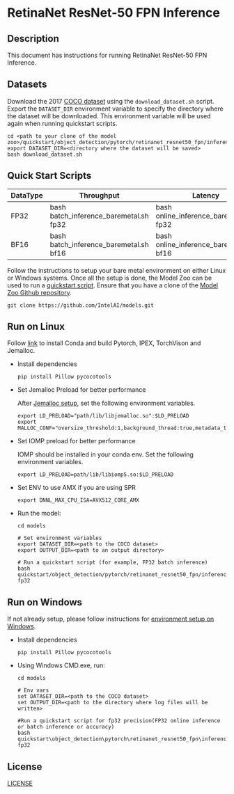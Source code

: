 # RetinaNet ResNet-50 FPN Inference

## Description
This document has instructions for running RetinaNet ResNet-50 FPN Inference.

## Datasets

Download the 2017 [COCO dataset](https://cocodataset.org) using the `download_dataset.sh` script.
Export the `DATASET_DIR` environment variable to specify the directory where the dataset
will be downloaded. This environment variable will be used again when running quickstart scripts.
```
cd <path to your clone of the model zoo>/quickstart/object_detection/pytorch/retinanet_resnet50_fpn/inference/cpu
export DATASET_DIR=<directory where the dataset will be saved>
bash download_dataset.sh
```

## Quick Start Scripts

|  DataType   | Throughput  |  Latency    |   Accuracy  |
| ----------- | ----------- | ----------- | ----------- |
| FP32        | bash batch_inference_baremetal.sh fp32 | bash online_inference_baremetal.sh fp32 | bash accuracy_baremetal.sh fp32 |
| BF16        | bash batch_inference_baremetal.sh bf16 | bash online_inference_baremetal.sh bf16 | bash accuracy_baremetal.sh bf16 |

Follow the instructions to setup your bare metal environment on either Linux or Windows systems. Once all the setup is done,
the Model Zoo can be used to run a [quickstart script](#quick-start-scripts).
Ensure that you have a clone of the [Model Zoo Github repository](https://github.com/IntelAI/models).
```
git clone https://github.com/IntelAI/models.git
```

## Run on Linux

Follow [link](/docs/general/pytorch/BareMetalSetup.md) to install Conda and build Pytorch, IPEX, TorchVison and Jemalloc.

* Install dependencies
  ```
  pip install Pillow pycocotools
  ```

* Set Jemalloc Preload for better performance

  After [Jemalloc setup](/docs/general/pytorch/BareMetalSetup.md#build-jemalloc), set the following environment variables.
  ```
  export LD_PRELOAD="path/lib/libjemalloc.so":$LD_PRELOAD
  export MALLOC_CONF="oversize_threshold:1,background_thread:true,metadata_thp:auto,dirty_decay_ms:9000000000,muzzy_decay_ms:9000000000"
  ```

* Set IOMP preload for better performance

  IOMP should be installed in your conda env. Set the following environment variables.
  ```
  export LD_PRELOAD=path/lib/libiomp5.so:$LD_PRELOAD
  ```

* Set ENV to use AMX if you are using SPR
  ```
  export DNNL_MAX_CPU_ISA=AVX512_CORE_AMX
  ```

* Run the model:
  ```
  cd models

  # Set environment variables
  export DATASET_DIR=<path to the COCO dataset>
  export OUTPUT_DIR=<path to an output directory>

  # Run a quickstart script (for example, FP32 batch inference)
  bash quickstart/object_detection/pytorch/retinanet_resnet50_fpn/inference/cpu/batch_inference_baremetal.sh fp32
  ```

## Run on Windows
If not already setup, please follow instructions for [environment setup on Windows](/docs/general/Windows.md).

* Install dependencies
  ```
  pip install Pillow pycocotools
  ```

* Using Windows CMD.exe, run:
  ```
  cd models

  # Env vars
  set DATASET_DIR=<path to the COCO dataset>
  set OUTPUT_DIR=<path to the directory where log files will be written>

  #Run a quickstart script for fp32 precision(FP32 online inference or batch inference or accuracy)
  bash quickstart\object_detection\pytorch\retinanet_resnet50_fpn\inference\cpu\batch_inference_baremetal.sh fp32
  ```

<!--- 80. License -->
## License

[LICENSE](/LICENSE)
